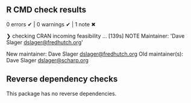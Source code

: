 ## R CMD check results

0 errors ✔ | 0 warnings ✔ | 1 note ✖

❯ checking CRAN incoming feasibility ... [139s] NOTE
  Maintainer: 'Dave Slager <dslager@fredhutch.org>'

  New maintainer:
    Dave Slager <dslager@fredhutch.org>
  Old maintainer(s):
    Dave Slager <dslager@scharp.org>

## Reverse dependency checks

This package has no reverse dependencies.
